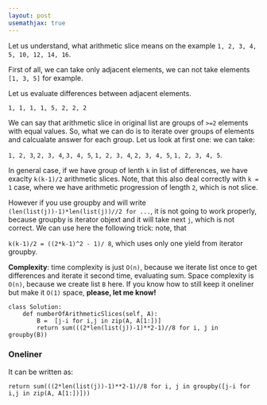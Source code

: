 ```yaml
---
layout: post
usemathjax: true
---
```


Let us understand, what arithmetic slice means on the example 
`1, 2, 3, 4, 5, 10, 12, 14, 16`.

First of all, we can take only adjacent elements, we can not take elements `[1, 3, 5]` for example.

Let us evaluate differences between adjacent elements.

`1, 1, 1, 1, 5, 2, 2, 2`

We can say that arithmetic slice in original list are groups of `>=2` elements with equal values. So, what we can do is to iterate over groups of elements and calcualate answer for each group. Let us look at first one: we can take:

`1, 2, 3`, `2, 3, 4`, `3, 4, 5`, `1, 2, 3, 4`, `2, 3, 4, 5`, `1, 2, 3, 4, 5`.

In general case, if we have group of lenth `k` in list of differences, we have exaclty `k(k-1)/2` arithmetic slices. Note, that this also deal correctly with `k = 1` case, where we have arithmetic progression of length `2`, which is not slice.

However if you use groupby and will write `(len(list(j))-1)*len(list(j))//2 for ...`, it is not going to work properly, because groupby is iterator objext and it will take next `j`, which is not correct. We can use here the following trick: note, that

`k(k-1)/2 = ((2*k-1)^2 - 1)/ 8`, which uses only one yield from iterator groupby.

**Complexity**: time complexity is just `O(n)`, because we iterate list once to get differences and iterate it second time, evaluating sum. Space complexity is `O(n)`, because we create list `B` here. If you know how to still keep it oneliner but make it `O(1)` space, **please, let me know!**

```
class Solution:
    def numberOfArithmeticSlices(self, A):
        B =  [j-i for i,j in zip(A, A[1:])]
        return sum(((2*len(list(j))-1)**2-1)//8 for i, j in groupby(B))
```

### Oneliner

It can be written as:

```
return sum(((2*len(list(j))-1)**2-1)//8 for i, j in groupby([j-i for i,j in zip(A, A[1:])]))
```